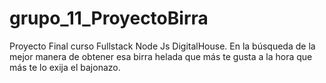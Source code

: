 # grupo_11_ProyectoBirra
Proyecto Final curso Fullstack Node Js DigitalHouse. En la búsqueda de la mejor manera de obtener esa birra helada que más te gusta a la hora que más te lo exija el bajonazo.
